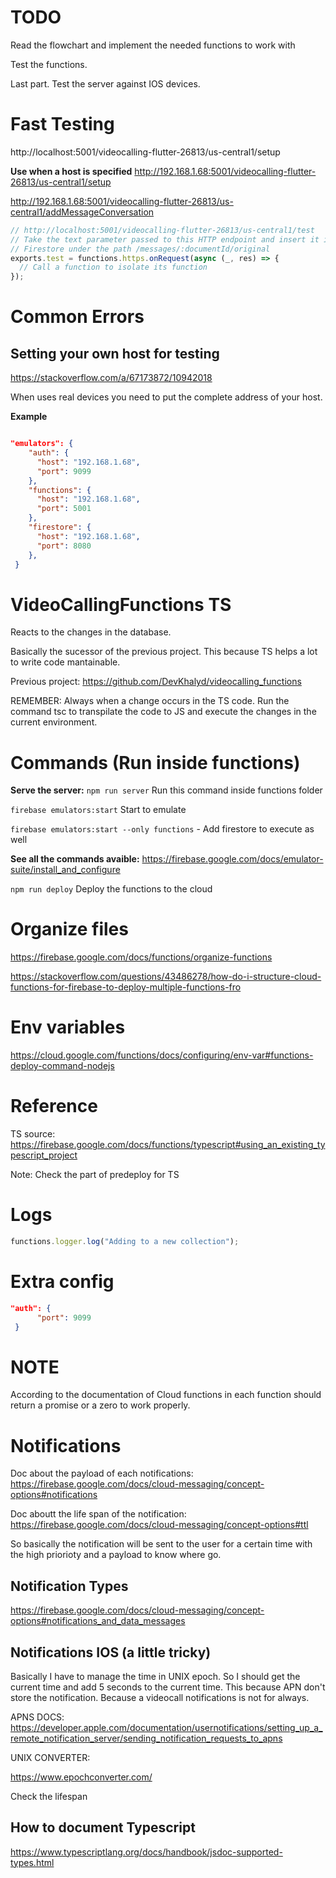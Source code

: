# TODO

Read the flowchart and implement the needed functions to work with

Test the functions.

Last part. Test the server against IOS devices.

# Fast Testing

http://localhost:5001/videocalling-flutter-26813/us-central1/setup

**Use when a host is specified**
http://192.168.1.68:5001/videocalling-flutter-26813/us-central1/setup

http://192.168.1.68:5001/videocalling-flutter-26813/us-central1/addMessageConversation

```ts
// http://localhost:5001/videocalling-flutter-26813/us-central1/test
// Take the text parameter passed to this HTTP endpoint and insert it into
// Firestore under the path /messages/:documentId/original
exports.test = functions.https.onRequest(async (_, res) => {
  // Call a function to isolate its function
});
```

# Common Errors

## Setting your own host for testing

https://stackoverflow.com/a/67173872/10942018

When uses real devices you need to put the complete address of your host.

**Example**

```json

"emulators": {
    "auth": {
      "host": "192.168.1.68",
      "port": 9099
    },
    "functions": {
      "host": "192.168.1.68",
      "port": 5001
    },
    "firestore": {
      "host": "192.168.1.68",
      "port": 8080
    },
 }
```

# VideoCallingFunctions TS

Reacts to the changes in the database.

Basically the sucessor of the previous project. This because TS helps a lot to write code mantainable.

Previous project: https://github.com/DevKhalyd/videocalling_functions

REMEMBER: Always when a change occurs in the TS code. Run the command tsc to transpilate the code to JS and execute the changes in the current environment.

# Commands (Run inside functions)

**Serve the server:** `npm run server` Run this command inside functions folder

`firebase emulators:start` Start to emulate

`firebase emulators:start --only functions` - Add firestore to execute as well

**See all the commands avaible:** https://firebase.google.com/docs/emulator-suite/install_and_configure

`npm run deploy` Deploy the functions to the cloud

# Organize files

https://firebase.google.com/docs/functions/organize-functions

https://stackoverflow.com/questions/43486278/how-do-i-structure-cloud-functions-for-firebase-to-deploy-multiple-functions-fro

# Env variables

https://cloud.google.com/functions/docs/configuring/env-var#functions-deploy-command-nodejs

# Reference

TS source: https://firebase.google.com/docs/functions/typescript#using_an_existing_typescript_project

Note: Check the part of predeploy for TS

# Logs

```ts
functions.logger.log("Adding to a new collection");
```

# Extra config

```json
"auth": {
      "port": 9099
 }
```

# NOTE

According to the documentation of Cloud functions in each function should return a promise or a zero to work properly.

# Notifications

Doc about the payload of each notifications:
https://firebase.google.com/docs/cloud-messaging/concept-options#notifications

Doc aboutt the life span of the notification: https://firebase.google.com/docs/cloud-messaging/concept-options#ttl

So basically the notification will be sent to the user for a certain time with the high priorioty and a payload to know where go.

## Notification Types

https://firebase.google.com/docs/cloud-messaging/concept-options#notifications_and_data_messages

## Notifications IOS (a little tricky)

Basically I have to manage the time in UNIX epoch. So I should get the current time and add 5 seconds to the current time. This because APN don't store the notification. Because a videocall notifications is not for always.

APNS DOCS:
https://developer.apple.com/documentation/usernotifications/setting_up_a_remote_notification_server/sending_notification_requests_to_apns

UNIX CONVERTER:

https://www.epochconverter.com/

Check the lifespan

## How to document Typescript

https://www.typescriptlang.org/docs/handbook/jsdoc-supported-types.html
